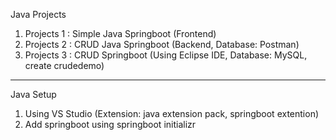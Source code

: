 
Java Projects

1. Projects 1 : Simple Java Springboot (Frontend)
2. Projects 2 : CRUD Java Springboot (Backend, Database: Postman)
3. Projects 3 : CRUD Springboot (Using Eclipse IDE, Database: MySQL, create crudedemo)

-----------------------------------------------------------------------

Java Setup
1. Using VS Studio (Extension: java extension pack, springboot extention)
2. Add springboot using springboot initializr
